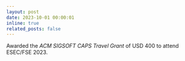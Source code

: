 ```yaml
---
layout: post
date: 2023-10-01 00:00:01
inline: true
related_posts: false
---
```


Awarded the *ACM SIGSOFT CAPS Travel Grant* of USD 400 to attend ESEC/FSE 2023.